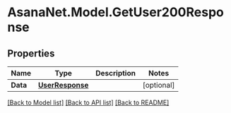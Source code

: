 # AsanaNet.Model.GetUser200Response

## Properties

Name | Type | Description | Notes
------------ | ------------- | ------------- | -------------
**Data** | [**UserResponse**](UserResponse.md) |  | [optional] 

[[Back to Model list]](../README.md#documentation-for-models) [[Back to API list]](../README.md#documentation-for-api-endpoints) [[Back to README]](../README.md)

